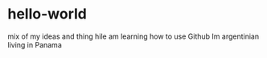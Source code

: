 # hello-world
mix of my ideas and thing hile am learning how to use Github
Im argentinian living in Panama
